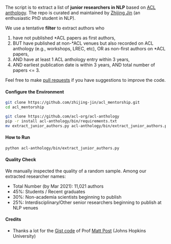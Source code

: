 The script is to extract a list of **junior researchers in NLP** based on [ACL anthology](https://www.aclweb.org/anthology/). The repo is curated and maintained by [Zhijing Jin](http://zhijing-jin.com) (an enthusiastic PhD student in NLP).

We use a tentative **filter** to extract authors who

1. have not published *ACL papers as first authors,
1. BUT have published at non-*ACL venues but also recorded on ACL anthology (e.g., workshops, LREC, etc), OR as non-first authors on *ACL papers,
1. AND have at least 1 ACL anthology entry within 3 years,
1. AND earliest publication date is within 3 years, AND total number of papers <= 3.


Feel free to make [pull requests](pulls/) if you have suggestions to improve the code.

#### Configure the Environment

```bash
git clone https://github.com/zhijing-jin/acl_mentorship.git
cd acl_mentorship

git clone https://github.com/acl-org/acl-anthology
pip -r install acl-anthology/bin/requirements.txt
mv extract_junior_authors.py acl-anthology/bin/extract_junior_authors.py
```

#### How to Run

```bash
python acl-anthology/bin/extract_junior_authors.py
```

#### Quality Check

We manually inspected the quality of a random sample. Among our extracted researcher names:

- Total Number (by Mar 2021): 11,021 authors 
- 45%: Students / Recent graduates
- 30%: Non-academia scientists beginning to publish
- 25%: Interdisciplinary/Other senior researchers beginning to publish at NLP venues


#### Credits

- Thanks a lot for the [Gist code](https://gist.github.com/mjpost/c1984462bacfb4012a57520c13a08e26) of Prof [Matt Post](https://matt.waypost.net/) (Johns Hopkins University)